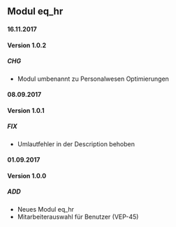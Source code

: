 ## Modul eq_hr

#### 16.11.2017
#### Version 1.0.2
##### CHG
- Modul umbenannt zu Personalwesen Optimierungen

#### 08.09.2017
#### Version 1.0.1
##### FIX
- Umlautfehler in der Description behoben

#### 01.09.2017
#### Version 1.0.0
##### ADD
- Neues Modul eq_hr
- Mitarbeiterauswahl für Benutzer (VEP-45)

